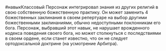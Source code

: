 #навыкКлассовый 
Персонаж интегрировал знания из других религий в свою собственную божественную практику. Он может заменить 4 божественных заклинания в своем репертуаре на выбор другими божественными заклинаниями, обычно недоступными поклонникам его бога. Персонаж, выбравший этот навык, не нарушает врожденного кодекса поведения своего бога, но может столкнуться с последствиями в своем ордене, если станет известно, что он не следует ортодоксальной доктрине (на усмотрение Арбитра).
